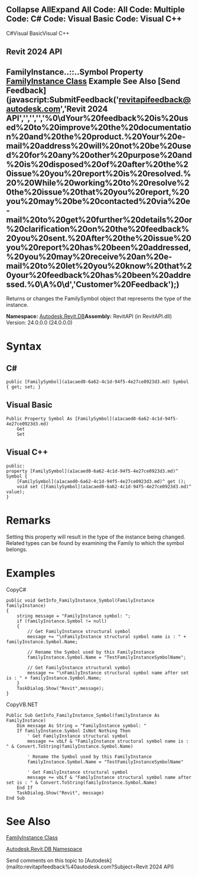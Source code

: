 ﻿

Collapse AllExpand All Code: All Code: Multiple Code: C# Code: Visual Basic Code: Visual C++   
---  
  
C#Visual BasicVisual C++

Revit 2024 API  
---  
FamilyInstance..::..Symbol Property   
[FamilyInstance Class](0d2231f8-91e6-794f-92ae-16aad8014b27.md) Example See Also [Send Feedback](javascript:SubmitFeedback\('revitapifeedback@autodesk.com','Revit 2024 API','','','','%0\\dYour%20feedback%20is%20used%20to%20improve%20the%20documentation%20and%20the%20product.%20Your%20e-mail%20address%20will%20not%20be%20used%20for%20any%20other%20purpose%20and%20is%20disposed%20of%20after%20the%20issue%20you%20report%20is%20resolved.%20%20While%20working%20to%20resolve%20the%20issue%20that%20you%20report,%20you%20may%20be%20contacted%20via%20e-mail%20to%20get%20further%20details%20or%20clarification%20on%20the%20feedback%20you%20sent.%20After%20the%20issue%20you%20report%20has%20been%20addressed,%20you%20may%20receive%20an%20e-mail%20to%20let%20you%20know%20that%20your%20feedback%20has%20been%20addressed.%0\\A%0\\d','Customer%20Feedback'\);)  
---  
  
Returns or changes the FamilySymbol object that represents the type of the instance.

**Namespace:** [Autodesk.Revit.DB](87546ba7-461b-c646-cbb1-2cb8f5bff8b2.md)**Assembly:** RevitAPI (in RevitAPI.dll) Version: 24.0.0.0 (24.0.0.0)

# Syntax

C#  
---  
      
    
    public [FamilySymbol](a1acaed0-6a62-4c1d-94f5-4e27ce0923d3.md) Symbol { get; set; }  
  
Visual Basic  
---  
      
    
    Public Property Symbol As [FamilySymbol](a1acaed0-6a62-4c1d-94f5-4e27ce0923d3.md)
    	Get
    	Set  
  
Visual C++  
---  
      
    
    public:
    property [FamilySymbol](a1acaed0-6a62-4c1d-94f5-4e27ce0923d3.md)^ Symbol {
    	[FamilySymbol](a1acaed0-6a62-4c1d-94f5-4e27ce0923d3.md)^ get ();
    	void set ([FamilySymbol](a1acaed0-6a62-4c1d-94f5-4e27ce0923d3.md)^ value);
    }  
  
# Remarks

Setting this property will result in the type of the instance being changed. Related types can be found by examining the Family to which the symbol belongs.

# Examples

CopyC#
    
    
    public void GetInfo_FamilyInstance_Symbol(FamilyInstance familyInstance)
    {
        string message = "FamilyInstance symbol: ";
        if (familyInstance.Symbol != null)
        {
            // Get FamilyInstance structural symbol
            message += "\nFamilyInstance structural symbol name is : " + familyInstance.Symbol.Name;
    
            // Rename the Symbol used by this FamilyInstance
            familyInstance.Symbol.Name = "TestFamilyInstanceSymbolName";
    
            // Get FamilyInstance structural symbol
            message += "\nFamilyInstance structural symbol name after set is : " + familyInstance.Symbol.Name;
        }
        TaskDialog.Show("Revit",message);
    }

CopyVB.NET
    
    
    Public Sub GetInfo_FamilyInstance_Symbol(familyInstance As FamilyInstance)
        Dim message As String = "FamilyInstance symbol: "
        If familyInstance.Symbol IsNot Nothing Then
            ' Get FamilyInstance structural symbol
            message += vbLf & "FamilyInstance structural symbol name is : " & Convert.ToString(familyInstance.Symbol.Name)
    
            ' Rename the Symbol used by this FamilyInstance
            familyInstance.Symbol.Name = "TestFamilyInstanceSymbolName"
    
            ' Get FamilyInstance structural symbol
            message += vbLf & "FamilyInstance structural symbol name after set is : " & Convert.ToString(familyInstance.Symbol.Name)
        End If
        TaskDialog.Show("Revit", message)
    End Sub

# See Also

[FamilyInstance Class](0d2231f8-91e6-794f-92ae-16aad8014b27.md)

[Autodesk.Revit.DB Namespace](87546ba7-461b-c646-cbb1-2cb8f5bff8b2.md)

Send comments on this topic to [Autodesk](mailto:revitapifeedback%40autodesk.com?Subject=Revit 2024 API)